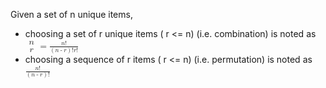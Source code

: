 <!-- TITLE: Combinations And Permutations -->
<!-- SUBTITLE: A quick summary of Combinations And Permutations -->


Given a set of n unique items, 

* choosing a set of r unique items ( r <= n) (i.e. combination) is noted as <math xmlns="http://www.w3.org/1998/Math/MathML"><mfenced><mtable><mtr><mtd><mi>n</mi></mtd></mtr><mtr><mtd><mi>r</mi></mtd></mtr></mtable></mfenced><mo>=</mo><mfrac><mrow><mi>n</mi><mo>!</mo></mrow><mrow><mo>(</mo><mi>n</mi><mo>-</mo><mi>r</mi><mo>)</mo><mo>!</mo><mi>r</mi><mo>!</mo></mrow></mfrac></math>
* choosing a sequence of r items ( r <= n) (i.e. permutation) is noted as <math xmlns="http://www.w3.org/1998/Math/MathML"><mfrac><mrow><mi>n</mi><mo>!</mo></mrow><mrow><mo>(</mo><mi>n</mi><mo>-</mo><mi>r</mi><mo>)</mo><mo>!</mo></mrow></mfrac></math>